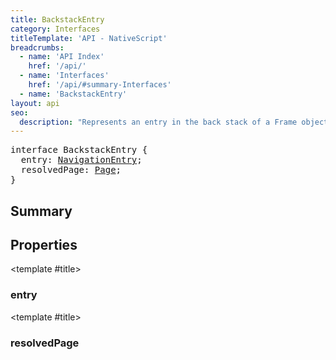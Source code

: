 ```yaml
---
title: BackstackEntry
category: Interfaces
titleTemplate: 'API - NativeScript'
breadcrumbs: 
  - name: 'API Index'
    href: '/api/'
  - name: 'Interfaces'
    href: '/api/#summary-Interfaces'
  - name: 'BackstackEntry'
layout: api
seo:
  description: "Represents an entry in the back stack of a Frame object."
---
```


<!-- This page is auto generated, do not edit manually. -->
<!-- Run "yarn generate:api-docs" to regenerate -->

<script setup lang="ts">
  import { provide } from "vue";
  import API_DATA from "./BackstackEntry.data.json";
  
  provide('API_DATA', API_DATA);
</script>

<APIRefHierarchy v-once />

<pre class="not-prose [&_a]:text-blue-400 [&_a]:no-underline">interface BackstackEntry {
  entry: <a href="/api/interface/NavigationEntry">NavigationEntry</a>;
  resolvedPage: <a href="/api/class/Page">Page</a>;
}</pre>

<APIRefComment commentBase64="eyJibG9ja1RhZ3MiOltdLCJtb2RpZmllclRhZ3MiOnt9LCJzdW1tYXJ5IjpbeyJraW5kIjoidGV4dCIsInRleHQiOiJSZXByZXNlbnRzIGFuIGVudHJ5IGluIHRoZSBiYWNrIHN0YWNrIG9mIGEgRnJhbWUgb2JqZWN0LiJ9XX0=" v-once />

## <Heading ignore>Summary</Heading>

<APIRefSummary v-once />

## Properties

<div class="">

<APIRef for="13908" v-once>

<template #title>

### entry

</template>

</APIRef>

</div>

<div class="">

<APIRef for="13909" v-once>

<template #title>

### resolvedPage

</template>

</APIRef>

</div>
